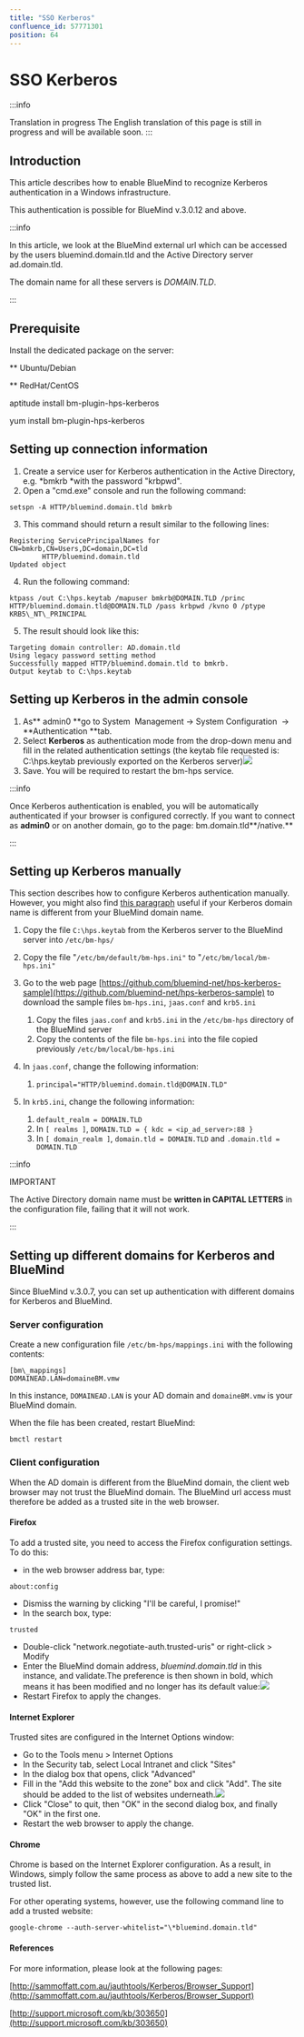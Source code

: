 ```yaml
---
title: "SSO Kerberos"
confluence_id: 57771301
position: 64
---
```

# SSO Kerberos


:::info

Translation in progress
The English translation of this page is still in progress and will be available soon.
:::


## Introduction

This article describes how to enable BlueMind to recognize Kerberos authentication in a Windows infrastructure.

This authentication is possible for BlueMind v.3.0.12 and above.


:::info

In this article, we look at the BlueMind external url which can be accessed by the users bluemind.domain.tld and the Active Directory server ad.domain.tld.

The domain name for all these servers is *DOMAIN.TLD*.

:::


## Prerequisite

Install the dedicated package on the server:


**
Ubuntu/Debian


**
RedHat/CentOS


aptitude install bm-plugin-hps-kerberos


yum install bm-plugin-hps-kerberos


## Setting up connection information

1. Create a service user for Kerberos authentication in the Active Directory, e.g. *bmkrb *with the password "krbpwd".
2. Open a "cmd.exe" console and run the following command:


```
setspn -A HTTP/bluemind.domain.tld bmkrb
```


3. This command should return a result similar to the following lines: 


```
Registering ServicePrincipalNames for CN=bmkrb,CN=Users,DC=domain,DC=tld
		HTTP/bluemind.domain.tld
Updated object
```


4. Run the following command:


```
ktpass /out C:\hps.keytab /mapuser bmkrb@DOMAIN.TLD /princ HTTP/bluemind.domain.tld@DOMAIN.TLD /pass krbpwd /kvno 0 /ptype KRB5\_NT\_PRINCIPAL
```


5. The result should look like this:


```
Targeting domain controller: AD.domain.tld
Using legacy password setting method
Successfully mapped HTTP/bluemind.domain.tld to bmkrb.
Output keytab to C:\hps.keytab
```


## Setting up Kerberos in the admin console

1. As** admin0 **go to System  Management -> System Configuration  -> **Authentication **tab.
2. Select **Kerberos** as authentication mode from the drop-down menu and fill in the related authentication settings (the keytab file requested is: C:\hps.keytab previously exported on the Kerberos server)![](../../../../attachments/57771301/57771305.png)
3. Save. You will be required to restart the bm-hps service.


:::info

Once Kerberos authentication is enabled, you will be automatically authenticated if your browser is configured correctly. If you want to connect as **admin0** or on another domain, go to the page: bm.domain.tld**/native.**

:::

## Setting up Kerberos manually

This section describes how to configure Kerberos authentication manually. However, you might also find [this paragraph](#MiseenplaceduSSOKerberos-Configurationclient) useful if your Kerberos domain name is different from your BlueMind domain name.

1. Copy the file `C:\hps.keytab` from the Kerberos server to the BlueMind server into `/etc/bm-hps/`
2. Copy the file "`/etc/bm/default/bm-hps.ini"` to "`/etc/bm/local/bm-hps.ini"`
3. Go to the web page [https://github.com/bluemind-net/hps-kerberos-sample](https://github.com/bluemind-net/hps-kerberos-sample) to download the sample files `bm-hps.ini`, `jaas.conf` and `krb5.ini`
    1. Copy the files `jaas.conf` and `krb5.ini` in the `/etc/bm-hps` directory of the BlueMind server
    2. Copy the contents of the file `bm-hps.ini` into the file copied previously `/etc/bm/local/bm-hps.ini`

4. In `jaas.conf`, change the following information:
    1. `principal="HTTP/bluemind.domain.tld@DOMAIN.TLD"`
5. In `krb5.ini`, change the following information:
    1. `default_realm = DOMAIN.TLD`
    2. In `[ realms ]`, `DOMAIN.TLD = { kdc = <ip_ad_server>:88 }`
    3. In `[ domain_realm ]`, `domain.tld = DOMAIN.TLD` and `.domain.tld = DOMAIN.TLD`


:::info

IMPORTANT

The Active Directory domain name must be **written in CAPITAL LETTERS** in the configuration file, failing that it will not work.

:::

## Setting up different domains for Kerberos and BlueMind

Since BlueMind v.3.0.7, you can set up authentication with different domains for Kerberos and BlueMind.

### Server configuration 

Create a new configuration file `/etc/bm-hps/mappings.ini` with the following contents:


```
[bm\_mappings]
DOMAINEAD.LAN=domaineBM.vmw
```


In this instance, `DOMAINEAD.LAN` is your AD domain and `domaineBM.vmw` is your BlueMind domain.

When the file has been created, restart BlueMind:


```
bmctl restart
```


### Client configuration

When the AD domain is different from the BlueMind domain, the client web browser may not trust the BlueMind domain. The BlueMind url access must therefore be added as a trusted site in the web browser.

#### Firefox

To add a trusted site, you need to access the Firefox configuration settings. To do this:

- in the web browser address bar, type:


```
about:config
```


- Dismiss the warning by clicking "I'll be careful, I promise!"
- In the search box, type:


```
trusted
```


- Double-click "network.negotiate-auth.trusted-uris" or right-click > Modify
- Enter the BlueMind domain address, *bluemind.domain.tld* in this instance, and validate.The preference is then shown in bold, which means it has been modified and no longer has its default value:![](../../../../attachments/57771301/57771304.png)
- Restart Firefox to apply the changes.


#### Internet Explorer

Trusted sites are configured in the Internet Options window:

- Go to the Tools menu > Internet Options 
- In the Security tab, select Local Intranet and click "Sites"
- In the dialog box that opens, click "Advanced" 
- Fill in the "Add this website to the zone" box and click "Add". The site should be added to the list of websites underneath.![](../../../../attachments/57771301/57771302.png)
- Click "Close" to quit, then "OK" in the second dialog box, and finally "OK" in the first one.
- Restart the web browser to apply the change.


#### Chrome

Chrome is based on the Internet Explorer configuration. As a result, in Windows, simply follow the same process as above to add a new site to the trusted list.

For other operating systems, however, use the following command line to add a trusted website:


```
google-chrome --auth-server-whitelist="\*bluemind.domain.tld"

```


#### References

For more information, please look at the following pages:

[http://sammoffatt.com.au/jauthtools/Kerberos/Browser_Support](http://sammoffatt.com.au/jauthtools/Kerberos/Browser_Support)

[http://support.microsoft.com/kb/303650](http://support.microsoft.com/kb/303650)


